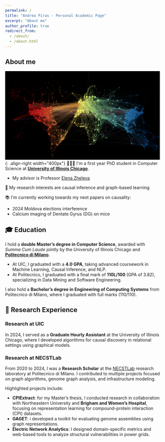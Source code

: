 ```yaml
---
permalink: /
title: "Andrea Piras - Personal Academic Page"
excerpt: "About me"
author_profile: true
redirect_from: 
  - /about/
  - /about.html
---
```


## About me

![Illustration of a network](/images/network.png){: .align-right width="400px"}
👨🏻‍💻 I'm a first year PhD student in Computer Science at [**University of Illinois Chicago**](https://www.uic.edu/).
- My advisor is Professor [Elena Zheleva](https://www.cs.uic.edu/~elena/)

🔬 My research interests are causal inference and graph-based learning

📚 I'm currently working towards my next papers on causality:
- 2024 Moldova elections interference
- Calcium imaging of Dentate Gyrus (DG) on mice 


## 🎓 Education
I hold a **double Master’s degree in Computer Science**, awarded with _Summa Cum Laude_ jointly by the University of Illinois Chicago and [**Politecnico di Milano**](https://www.polimi.it/). 
- At UIC, I graduated with a **4.0 GPA**, taking advanced coursework in Machine Learning, Causal Inference, and NLP.
- At Politecnico, I graduated with a final mark of **110L/100** (GPA of 3.82), specializing in Data Mining and Software Engineering.

I also hold a **Bachelor’s degree in Engineering of Computing Systems** from Politecnico di Milano, where I graduated with full marks (110/110).

## 🔬 Research Experience

### Research at UIC
In 2024, I served as a **Graduate Hourly Assistant** at the University of Illinois Chicago, where I developed algorithms for causal discovery in relational settings using graphical models.

### Research at NECSTLab
From 2020 to 2024, I was a **Research Scholar** at the [NECSTLab](https://necst.it/) research laboratory at Politecnico di Milano. I contributed to multiple projects focused on graph algorithms, genome graph analysis, and infrastructure modeling.

Highlighted projects include:
- **CPIExtract**: for my Master’s thesis, I conducted research in collaboration with Northeastern University and **Brigham and Women’s Hospital**, focusing on representation learning for compound-protein interaction (CPI) datasets.
- **GAGET**: i developed a toolkit for evaluating genome assemblies using graph representations.
- **Electric Network Analytics**: I designed domain-specific metrics and web-based tools to analyze structural vulnerabilities in power grids.

